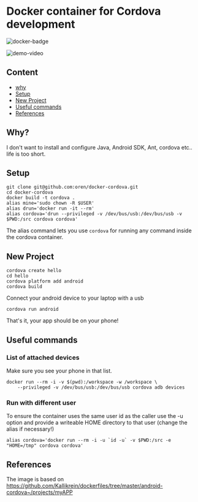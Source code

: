 # Docker container for Cordova development

![docker-badge](http://dockeri.co/image/oreng/cordova)

![demo-video](demo-video.gif)

## Content

* [why](#why)
* [Setup](#setup)
* [New Project](#new-project)
* [Useful commands](#useful-commands)
* [References](#references)

## Why?

I don't want to install and configure Java, Android SDK, Ant, cordova etc.. life is too short.

## Setup

    git clone git@github.com:oren/docker-cordova.git
    cd docker-cordova
    docker build -t cordova .
    alias mine='sudo chown -R $USER'
    alias drun='docker run -it --rm'
    alias cordova='drun --privileged -v /dev/bus/usb:/dev/bus/usb -v $PWD:/src cordova cordova'

The alias command lets you use `cordova` for running any command inside the cordova container.

## New Project

    cordova create hello
    cd hello
    cordova platform add android
    cordova build

Connect your android device to your laptop with a usb

    cordova run android

That's it, your app should be on your phone!

## Useful commands

### List of attached devices

Make sure you see your phone in that list.

    docker run --rm -i -v $(pwd):/workspace -w /workspace \
        --privileged -v /dev/bus/usb:/dev/bus/usb cordova adb devices

### Run with different user

To ensure the container uses the same user id as the caller use the
-u option and provide a writeable HOME directory to that user (change the alias if necessary!)

    alias cordova='docker run --rm -i -u `id -u` -v $PWD:/src -e "HOME=/tmp" cordova cordova'

## References

The image is based on https://github.com/Kallikrein/dockerfiles/tree/master/android-cordova~/projects/myAPP
